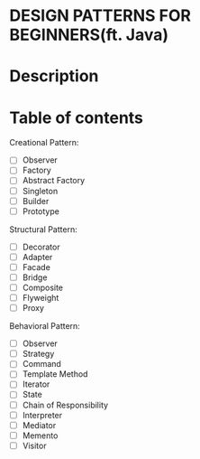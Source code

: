 # DESIGN PATTERNS FOR BEGINNERS(ft. Java)

# Description

# Table of contents

Creational Pattern:

- [ ] Observer
- [ ] Factory
- [ ] Abstract Factory
- [ ] Singleton
- [ ] Builder
- [ ] Prototype

Structural Pattern:

- [ ] Decorator
- [ ] Adapter
- [ ] Facade
- [ ] Bridge
- [ ] Composite
- [ ] Flyweight
- [ ] Proxy

Behavioral Pattern:

- [ ] Observer
- [ ] Strategy
- [ ] Command
- [ ] Template Method
- [ ] Iterator
- [ ] State
- [ ] Chain of Responsibility
- [ ] Interpreter
- [ ] Mediator
- [ ] Memento
- [ ] Visitor
